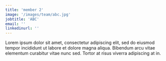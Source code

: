 ```yaml
---
title: 'member 2'
image: '/images/team/abc.jpg'
jobtitle: 'ABC'
email: ''
linkedinurl: ''
---
```


Lorem ipsum dolor sit amet, consectetur adipiscing elit, sed do eiusmod tempor incididunt ut labore et dolore magna aliqua. Bibendum arcu vitae elementum curabitur vitae nunc sed. Tortor at risus viverra adipiscing at in.
